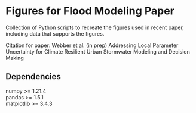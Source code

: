 # Figures for Flood Modeling Paper
Collection of Python scripts to recreate the figures used in recent paper, including data that supports the figures.

Citation for paper: Webber et al. (in prep) Addressing Local Parameter Uncertainty for Climate Resilient Urban Stormwater Modeling and Decision Making

## Dependencies
numpy >= 1.21.4  
pandas >= 1.5.1  
matplotlib >= 3.4.3  
